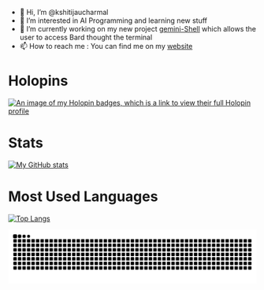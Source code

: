 - 👋 Hi, I’m @kshitijaucharmal
- 👀 I’m interested in AI Programming and learning new stuff
- 🌱 I’m currently working on my new project [gemini-Shell](https://github.com/kshitijaucharmal/geminishell) which
allows the user to access Bard thought the terminal
- 📫 How to reach me :
  You can find me on my [website](https://kshitijaucharmal.github.io)

# Holopins
[![An image of my Holopin badges, which is a link to view their full Holopin profile](https://holopin.me/kshitijaucharmal)](https://holopin.io/@kshitijaucharmal)

# Stats
[![My GitHub stats](https://github-readme-stats.vercel.app/api?username=kshitijaucharmal&show_icons=true&theme=radical)](https://github.com/anuraghazra/github-readme-stats)

# Most Used Languages
[![Top Langs](https://github-readme-stats.vercel.app/api/top-langs/?username=kshitijaucharmal&layout=compact&theme=radical)](https://github.com/anuraghazra/github-readme-stats)

<!---
kshitijaucharmal/kshitijaucharmal is a ✨ special ✨ repository because its `README.md` (this file) appears on your GitHub profile.
You can click the Preview link to take a look at your changes.
--->
<picture>
  <source media="(prefers-color-scheme: dark)" srcset="https://raw.githubusercontent.com/kshitijaucharmal/kshitijaucharmal/output/github-contribution-grid-snake.svg">
  <source media="(prefers-color-scheme: light)" srcset="https://raw.githubusercontent.com/kshitijaucharmal/kshitijaucharmal/output/github-contribution-grid-snake.svg">
  <img alt="github contribution grid snake animation" src="https://raw.githubusercontent.com/kshitijaucharmal/kshitijaucharmal/output/github-contribution-grid-snake.svg">
</picture>

<script data-goatcounter="https://kshitijaucharmal.goatcounter.com/count"
        async src="//gc.zgo.at/count.js"></script>
